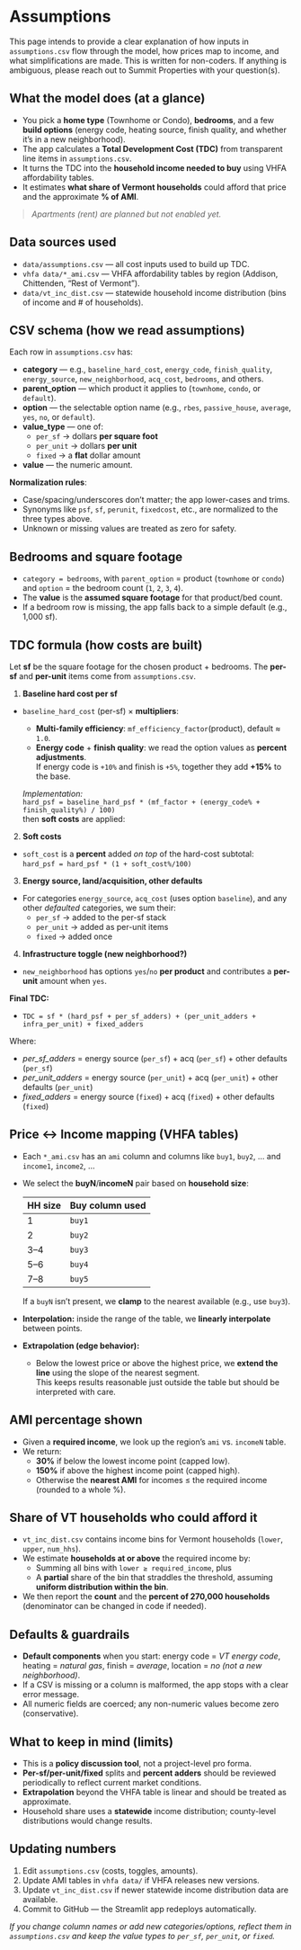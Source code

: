 # Assumptions

This page intends to provide a clear explanation of how inputs in `assumptions.csv` flow through the model, how prices map to income, and what simplifications are made. This is written for non-coders. If anything is ambiguous, please reach out to Summit Properties with your question(s).

## What the model does (at a glance)

- You pick a **home type** (Townhome or Condo), **bedrooms**, and a few **build options** (energy code, heating source, finish quality, and whether it’s in a new neighborhood).
- The app calculates a **Total Development Cost (TDC)** from transparent line items in `assumptions.csv`.
- It turns the TDC into the **household income needed to buy** using VHFA affordability tables.
- It estimates **what share of Vermont households** could afford that price and the approximate **% of AMI**.

> *Apartments (rent) are planned but not enabled yet.*

## Data sources used

- `data/assumptions.csv` — all cost inputs used to build up TDC.
- `vhfa data/*_ami.csv` — VHFA affordability tables by region (Addison, Chittenden, “Rest of Vermont”).
- `data/vt_inc_dist.csv` — statewide household income distribution (bins of income and # of households).

## CSV schema (how we read assumptions)

Each row in `assumptions.csv` has:

- **category** — e.g., `baseline_hard_cost`, `energy_code`, `finish_quality`, `energy_source`, `new_neighborhood`, `acq_cost`, `bedrooms`, and others.
- **parent_option** — which product it applies to (`townhome`, `condo`, or `default`).
- **option** — the selectable option name (e.g., `rbes`, `passive_house`, `average`, `yes`, `no`, or `default`).
- **value_type** — one of:
  - `per_sf`  → dollars **per square foot**
  - `per_unit` → dollars **per unit**
  - `fixed`   → a **flat** dollar amount
- **value** — the numeric amount.

**Normalization rules**:
- Case/spacing/underscores don’t matter; the app lower-cases and trims.
- Synonyms like `psf`, `sf`, `perunit`, `fixedcost`, etc., are normalized to the three types above.
- Unknown or missing values are treated as zero for safety.

## Bedrooms and square footage

- `category = bedrooms`, with `parent_option` = product (`townhome` or `condo`) and `option` = the bedroom count (`1`, `2`, `3`, `4`).
- The **value** is the **assumed square footage** for that product/bed count.
- If a bedroom row is missing, the app falls back to a simple default (e.g., 1,000 sf).

## TDC formula (how costs are built)

Let **sf** be the square footage for the chosen product + bedrooms. The **per-sf** and **per-unit** items come from `assumptions.csv`.

1) **Baseline hard cost per sf**
- `baseline_hard_cost` (per-sf) × **multipliers**:

   - **Multi-family efficiency**: `mf_efficiency_factor`(product), default ≈ `1.0`.
   - **Energy code** + **finish quality**: we read the option values as **percent adjustments**.  
     If energy code is `+10%` and finish is `+5%`, together they add **+15%** to the base.

   *Implementation:*  
   `hard_psf = baseline_hard_psf * (mf_factor + (energy_code% + finish_quality%) / 100)`  
   then **soft costs** are applied:

2) **Soft costs**  
- `soft_cost` is a **percent** added *on top* of the hard-cost subtotal:  
  `hard_psf = hard_psf * (1 + soft_cost%/100)`

3) **Energy source, land/acquisition, other defaults**  
- For categories `energy_source`, `acq_cost` (uses option `baseline`), and any other *defaulted* categories, we sum their:
  - `per_sf` → added to the per-sf stack  
  - `per_unit` → added as per-unit items  
  - `fixed` → added once

4) **Infrastructure toggle (new neighborhood?)**  
- `new_neighborhood` has options `yes`/`no` **per product** and contributes a **per-unit** amount when `yes`.

**Final TDC:**
- `TDC = sf * (hard_psf + per_sf_adders) + (per_unit_adders + infra_per_unit) + fixed_adders`

Where:
- *per_sf_adders* = energy source (`per_sf`) + acq (`per_sf`) + other defaults (`per_sf`)  
- *per_unit_adders* = energy source (`per_unit`) + acq (`per_unit`) + other defaults (`per_unit`)  
- *fixed_adders* = energy source (`fixed`) + acq (`fixed`) + other defaults (`fixed`)

## Price ↔ Income mapping (VHFA tables)

- Each `*_ami.csv` has an `ami` column and columns like `buy1`, `buy2`, … and `income1`, `income2`, …
- We select the **buyN**/**incomeN** pair based on **household size**:

  | HH size | Buy column used |
  |---------|------------------|
  | 1       | `buy1`           |
  | 2       | `buy2`           |
  | 3–4     | `buy3`           |
  | 5–6     | `buy4`           |
  | 7–8     | `buy5`           |

  If a `buyN` isn’t present, we **clamp** to the nearest available (e.g., use `buy3`).

- **Interpolation:** inside the range of the table, we **linearly interpolate** between points.
- **Extrapolation (edge behavior):**
  - Below the lowest price or above the highest price, we **extend the line** using the slope of the nearest segment.  
    This keeps results reasonable just outside the table but should be interpreted with care.

## AMI percentage shown

- Given a **required income**, we look up the region’s `ami` vs. `incomeN` table.
- We return:
  - **30%** if below the lowest income point (capped low).
  - **150%** if above the highest income point (capped high).
  - Otherwise the **nearest AMI** for incomes ≤ the required income (rounded to a whole %).

## Share of VT households who could afford it

- `vt_inc_dist.csv` contains income bins for Vermont households (`lower`, `upper`, `num_hhs`).
- We estimate **households at or above** the required income by:
  - Summing all bins with `lower ≥ required_income`, plus
  - A **partial** share of the bin that straddles the threshold, assuming **uniform distribution within the bin**.
- We then report the **count** and the **percent of 270,000 households** (denominator can be changed in code if needed).

## Defaults & guardrails

- **Default components** when you start: energy code = *VT energy code*, heating = *natural gas*, finish = *average*, location = *no (not a new neighborhood)*.
- If a CSV is missing or a column is malformed, the app stops with a clear error message.
- All numeric fields are coerced; any non-numeric values become zero (conservative).

## What to keep in mind (limits)

- This is a **policy discussion tool**, not a project-level pro forma.
- **Per-sf/per-unit/fixed** splits and **percent adders** should be reviewed periodically to reflect current market conditions.
- **Extrapolation** beyond the VHFA table is linear and should be treated as approximate.
- Household share uses a **statewide** income distribution; county-level distributions would change results.

## Updating numbers

1. Edit `assumptions.csv` (costs, toggles, amounts).  
2. Update AMI tables in `vhfa data/` if VHFA releases new versions.  
3. Update `vt_inc_dist.csv` if newer statewide income distribution data are available.  
4. Commit to GitHub — the Streamlit app redeploys automatically.

*If you change column names or add new categories/options, reflect them in `assumptions.csv` and keep the value types to `per_sf`, `per_unit`, or `fixed`.*
